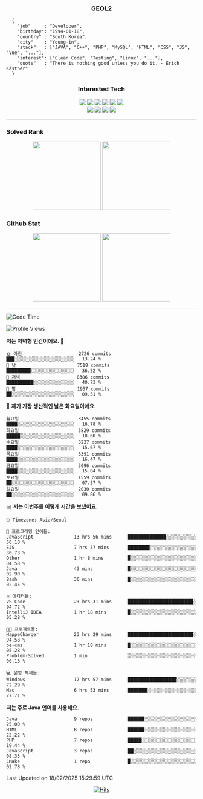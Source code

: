 <div align="center">

  ### GEOL2
</div>

```
  {
    "job"     : "Developer",
    "birthday": "1994-01-18",
    "country" : "South Korea",
    "city"    : "Young-in",
    "stack"   : ["JAVA", "C++", "PHP", "MySQL", "HTML", "CSS", "JS", "Vue", "..."],
    "interest": ["Clean Code", "Testing", "Linux", "..."], 
    "quote"   : "There is nothing good unless you do it. - Erich Kästner"
  }
  ```
  
<div align="center">
  
  ### Interested Tech
  
  <img src="https://img.shields.io/badge/Laravel-F05340?style=flat-square&logo=Laravel&logoColor=white">
  <img src="https://img.shields.io/badge/SpringBoot-6DB33F?style=flat-square&logo=SpringBoot&logoColor=white">
  <img src="https://img.shields.io/badge/-NestJs-ea2845?style=flat-square&logo=nestjs&logoColor=white">
  <img src="https://img.shields.io/badge/Express-000000?style=flat-square&logo=Express&logoColor=white">
  <img src="https://img.shields.io/badge/Three.js-000000?style=flat-square&logo=Three.js&logoColor=white">
  <img src="https://img.shields.io/badge/OpenAI-%23412991?style=flat-square&logo=openai&logoColor=white">
  <br>
  <img src="https://img.shields.io/badge/Java-ED8B00?style=flat-square&logo=openjdk&logoColor=white">
  <img src="https://img.shields.io/badge/JavaScript-F7DF1E?style=flat-square&logo=JavaScript&logoColor=black">
  <img src="https://img.shields.io/badge/TypeScript-007acc?style=flat-square&logo=TypeScript&logoColor=black">
  <img src="https://img.shields.io/badge/MySQL-4479A1?style=flat-square&logo=mysql&logoColor=white"><br>

</div>

------------

  ### Solved Rank
  
  <div align="center">
    <img height="180em" src="https://mazassumnida.wtf/api/v2/generate_badge?boj=geol2">
    <img height="180em" src="https://leetcard.jacoblin.cool/Geol2?theme=light&font=Gugi&border=0&radius=20">
  </div>
  
  ### Github Stat 
  <div align="center">
    <img height="180em" src="https://github-readme-stats-git-masterrstaa-rickstaa.vercel.app/api?username=geol2&show_icons=true&theme=dark">
    <img height="180em" src="https://github-readme-stats-git-masterrstaa-rickstaa.vercel.app/api/top-langs/?username=geol2&show_icons=true&hide=css,scss,html&layout=compact&theme=dark&count_private=true&langs_count=8">
  </div>
  
------------
<!--START_SECTION:waka-->
![Code Time](http://img.shields.io/badge/Code%20Time-3%2C930%20hrs%206%20mins-blue)

![Profile Views](http://img.shields.io/badge/Profile%20Views-4-blue)

**저는 저녁형 인간이에요. 🦉** 

```text
🌞 아침                     2726 commits        ███░░░░░░░░░░░░░░░░░░░░░░   13.24 % 
🌆 낮　                     7518 commits        █████████░░░░░░░░░░░░░░░░   36.52 % 
🌃 저녁                     8386 commits        ██████████░░░░░░░░░░░░░░░   40.73 % 
🌙 밤　                     1957 commits        ██░░░░░░░░░░░░░░░░░░░░░░░   09.51 % 
```
📅 **제가 가장 생산적인 날은 화요일이에요.** 

```text
월요일                      3455 commits        ████░░░░░░░░░░░░░░░░░░░░░   16.78 % 
화요일                      3829 commits        █████░░░░░░░░░░░░░░░░░░░░   18.60 % 
수요일                      3227 commits        ████░░░░░░░░░░░░░░░░░░░░░   15.67 % 
목요일                      3391 commits        ████░░░░░░░░░░░░░░░░░░░░░   16.47 % 
금요일                      3096 commits        ████░░░░░░░░░░░░░░░░░░░░░   15.04 % 
토요일                      1559 commits        ██░░░░░░░░░░░░░░░░░░░░░░░   07.57 % 
일요일                      2030 commits        ██░░░░░░░░░░░░░░░░░░░░░░░   09.86 % 
```


📊 **저는 이번주를 이렇게 시간을 보냈어요.** 

```text
🕑︎ Timezone: Asia/Seoul

💬 프로그래밍 언어들: 
JavaScript               13 hrs 56 mins      ██████████████░░░░░░░░░░░   56.10 % 
EJS                      7 hrs 37 mins       ████████░░░░░░░░░░░░░░░░░   30.73 % 
Other                    1 hr 8 mins         █░░░░░░░░░░░░░░░░░░░░░░░░   04.58 % 
Java                     43 mins             █░░░░░░░░░░░░░░░░░░░░░░░░   02.90 % 
Bash                     36 mins             █░░░░░░░░░░░░░░░░░░░░░░░░   02.45 % 

🔥 에디터들: 
VS Code                  23 hrs 31 mins      ████████████████████████░   94.72 % 
IntelliJ IDEA            1 hr 18 mins        █░░░░░░░░░░░░░░░░░░░░░░░░   05.28 % 

🐱‍💻 프로젝트들: 
HappeCharger             23 hrs 29 mins      ████████████████████████░   94.58 % 
be-cms                   1 hr 18 mins        █░░░░░░░░░░░░░░░░░░░░░░░░   05.28 % 
Problem-Solved           1 min               ░░░░░░░░░░░░░░░░░░░░░░░░░   00.13 % 

💻 운영 체제들: 
Windows                  17 hrs 57 mins      ██████████████████░░░░░░░   72.29 % 
Mac                      6 hrs 53 mins       ███████░░░░░░░░░░░░░░░░░░   27.71 % 
```

**저는 주로 Java 언어를 사용해요.** 

```text
Java                     9 repos             ██████░░░░░░░░░░░░░░░░░░░   25.00 % 
HTML                     8 repos             ██████░░░░░░░░░░░░░░░░░░░   22.22 % 
PHP                      7 repos             █████░░░░░░░░░░░░░░░░░░░░   19.44 % 
JavaScript               3 repos             ██░░░░░░░░░░░░░░░░░░░░░░░   08.33 % 
CMake                    1 repo              █░░░░░░░░░░░░░░░░░░░░░░░░   02.78 % 
```




 Last Updated on 18/02/2025 15:29:59 UTC
<!--END_SECTION:waka-->

<div align="center">
  
  [![Hits](https://hits.seeyoufarm.com/api/count/incr/badge.svg?url=https%3A%2F%2Fgithub.com%2Fgeol2&count_bg=%2379C83D&title_bg=%23555555&icon=myspace.svg&icon_color=%23E7E7E7&title=hits&edge_flat=false)](https://hits.seeyoufarm.com)
  
</div>

<!--
**Geol2/Geol2** is a ✨ _special_ ✨ repository because its `README.md` (this file) appears on your GitHub profile.

Here are some ideas to get you started:
- 🔭 I’m currently working on ...
- 🌱 I’m currently learning ...
- 👯 I’m looking to collaborate on ...
- 🤔 I’m looking for help with ...
- 💬 Ask me about ...
- 📫 How to reach me: ...
- 😄 Pronouns: ...
- ⚡ Fun fact: ...
-->
